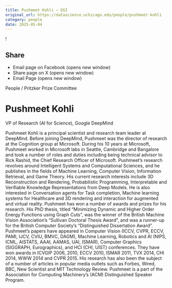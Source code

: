 ```yaml
---
title: Pushmeet Kohli – DSI
original_url: https://datascience.uchicago.edu/people/pushmeet-kohli
category: people
date: 2025-05-04
---
```


<!-- Table-like structure detected -->

!

## Share

* Email page on Facebook (opens new window)
* Share page on X (opens new window)
* Email Page (opens new window)

<!-- Table-like structure detected -->

People / Pritzker Prize Committee

# Pushmeet Kohli

VP of Research (AI for Science), Google DeepMind

Pushmeet Kohli is a principal scientist and research team leader at DeepMind. Before joining DeepMind, Pushmeet was the director of research at the Cognition group at Microsoft. During his 10 years at Microsoft, Pushmeet worked in Microsoft labs in Seattle, Cambridge and Bangalore and took a number of roles and duties including being technical advisor to Rick Rashid, the Chief Research Officer of Microsoft. Pushmeet’s research revolves around Intelligent Systems and Computational Sciences, and he publishes in the fields of Machine Learning, Computer Vision, Information Retrieval, and Game Theory. His current research interests include 3D Reconstruction and Rendering, Probabilistic Programming, Interpretable and Verifiable Knowledge Representations from Deep Models. He is also interested in Conversation agents for Task completion, Machine learning systems for Healthcare and 3D rendering and interaction for augmented and virtual reality. Pushmeet has won a number of awards and prizes for his research. His PhD thesis, titled “Minimizing Dynamic and Higher Order Energy Functions using Graph Cuts”, was the winner of the British Machine Vision Association’s “Sullivan Doctoral Thesis Award”, and was a runner-up for the British Computer Society’s “Distinguished Dissertation Award”. Pushmeet’s papers have appeared in Computer Vision (ICCV, CVPR, ECCV, PAMI, IJCV, CVIU, BMVC, DAGM), Machine Learning, Robotics and AI (NIPS, ICML, AISTATS, AAAI, AAMAS, UAI, ISMAR), Computer Graphics (SIGGRAPH, Eurographics), and HCI (CHI, UIST) conferences. They have won awards in ICVGIP 2006, 2010, ECCV 2010, ISMAR 2011, TVX 2014, CHI 2014, WWW 2014 and CVPR 2015. His research has also been the subject of a number of articles in popular media outlets such as Forbes, Wired, BBC, New Scientist and MIT Technology Review. Pushmeet is a part of the Association for Computing Machinery’s (ACM) Distinguished Speaker Program.